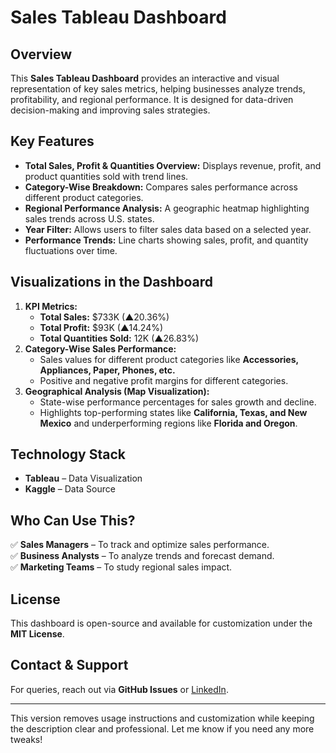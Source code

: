 # **Sales Tableau Dashboard**  

## **Overview**  
This **Sales Tableau Dashboard** provides an interactive and visual representation of key sales metrics, helping businesses analyze trends, profitability, and regional performance. It is designed for data-driven decision-making and improving sales strategies.  

## **Key Features**  
- **Total Sales, Profit & Quantities Overview:** Displays revenue, profit, and product quantities sold with trend lines.  
- **Category-Wise Breakdown:** Compares sales performance across different product categories.  
- **Regional Performance Analysis:** A geographic heatmap highlighting sales trends across U.S. states.  
- **Year Filter:** Allows users to filter sales data based on a selected year.  
- **Performance Trends:** Line charts showing sales, profit, and quantity fluctuations over time.  

## **Visualizations in the Dashboard**  
1. **KPI Metrics:**  
   - **Total Sales:** $733K (▲20.36%)  
   - **Total Profit:** $93K (▲14.24%)  
   - **Total Quantities Sold:** 12K (▲26.83%)  
2. **Category-Wise Sales Performance:**  
   - Sales values for different product categories like **Accessories, Appliances, Paper, Phones, etc.**  
   - Positive and negative profit margins for different categories.  
3. **Geographical Analysis (Map Visualization):**  
   - State-wise performance percentages for sales growth and decline.  
   - Highlights top-performing states like **California, Texas, and New Mexico** and underperforming regions like **Florida and Oregon**.  

## **Technology Stack**  
- **Tableau** – Data Visualization  
- **Kaggle** – Data Source  

## **Who Can Use This?**  
✅ **Sales Managers** – To track and optimize sales performance.  
✅ **Business Analysts** – To analyze trends and forecast demand.  
✅ **Marketing Teams** – To study regional sales impact.  

## **License**  
This dashboard is open-source and available for customization under the **MIT License**.  

## **Contact & Support**  
For queries, reach out via **GitHub Issues** or [LinkedIn](https://www.linkedin.com).  

---

This version removes usage instructions and customization while keeping the description clear and professional. Let me know if you need any more tweaks!
